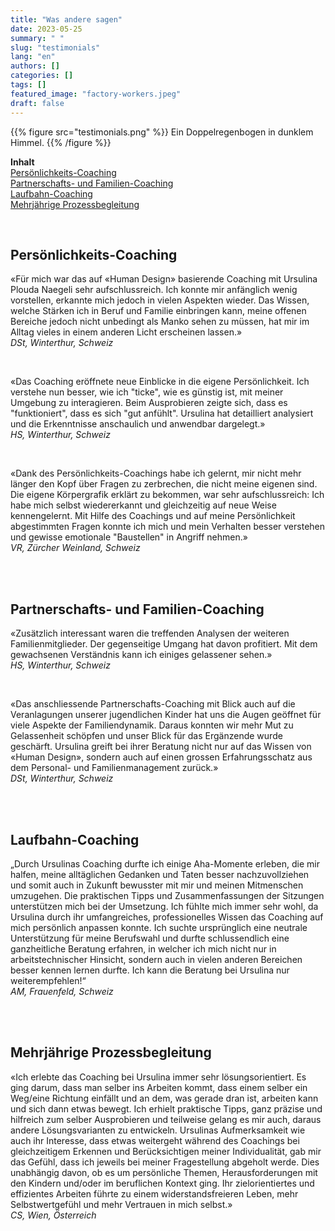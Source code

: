 ```yaml
---
title: "Was andere sagen"
date: 2023-05-25
summary: " "
slug: "testimonials"
lang: "en"
authors: []
categories: []
tags: []
featured_image: "factory-workers.jpeg"
draft: false
---
```


{{% figure src="testimonials.png" %}} Ein Doppelregenbogen in dunklem Himmel. {{% /figure %}} 
<br>

**Inhalt**  
[Persönlichkeits-Coaching](#persönlichkeits-coaching)  
[Partnerschafts- und Familien-Coaching](#partnerschafts--und-familien-coaching)  
[Laufbahn-Coaching](#laufbahn-coaching)  
[Mehrjährige Prozessbegleitung](#mehrjährige-prozessbegleitung)  

<br>  

## Persönlichkeits-Coaching  

«Für mich war das auf «Human Design» basierende Coaching mit Ursulina Plouda Naegeli sehr aufschlussreich. Ich konnte mir anfänglich wenig vorstellen, erkannte mich jedoch in vielen Aspekten wieder. Das Wissen, welche Stärken ich in Beruf und Familie einbringen kann, meine offenen Bereiche jedoch nicht unbedingt als Manko sehen zu müssen, hat mir im Alltag vieles in einem anderen Licht erscheinen lassen.»  
*DSt, Winterthur, Schweiz*  

<br>

«Das Coaching eröffnete neue Einblicke in die eigene Persönlichkeit. Ich verstehe nun besser, wie ich "ticke", wie es günstig ist, mit meiner Umgebung zu interagieren.
Beim Ausprobieren zeigte sich, dass es "funktioniert", dass es sich "gut anfühlt". Ursulina hat detailliert analysiert und die Erkenntnisse anschaulich und anwendbar dargelegt.»  
*HS, Winterthur, Schweiz*  

<br>  

«Dank des Persönlichkeits-Coachings habe ich gelernt, mir nicht mehr länger den Kopf über Fragen zu zerbrechen, die nicht meine eigenen sind.
Die eigene Körpergrafik erklärt zu bekommen, war sehr aufschlussreich: Ich habe mich selbst wiedererkannt und gleichzeitig auf neue Weise kennengelernt. Mit Hilfe des Coachings und auf meine Persönlichkeit abgestimmten Fragen konnte ich mich und mein Verhalten besser verstehen und gewisse emotionale "Baustellen" in Angriff nehmen.»   
*VR, Zürcher Weinland, Schweiz*  

<br>  
<br>  


## Partnerschafts- und Familien-Coaching  

«Zusätzlich interessant waren die treffenden Analysen der weiteren Familienmitglieder. Der gegenseitige Umgang hat davon profitiert. Mit dem gewachsenen Verständnis kann ich einiges gelassener sehen.»  
*HS, Winterthur, Schweiz*

<br>  

«Das anschliessende Partnerschafts-Coaching mit Blick auch auf die Veranlagungen unserer jugendlichen Kinder hat uns die Augen geöffnet für viele Aspekte der Familiendynamik. Daraus konnten wir mehr Mut zu Gelassenheit schöpfen und unser Blick für das Ergänzende wurde geschärft. Ursulina greift bei ihrer Beratung nicht nur auf das Wissen von «Human Design», sondern auch auf einen grossen Erfahrungsschatz aus dem Personal- und Familienmanagement zurück.»  
*DSt, Winterthur, Schweiz*  

<br>  
<br>  


## Laufbahn-Coaching  

„Durch Ursulinas Coaching durfte ich einige Aha-Momente erleben, die mir halfen, meine alltäglichen Gedanken und Taten besser nachzuvollziehen und somit auch in Zukunft bewusster mit mir und meinen Mitmenschen umzugehen. Die praktischen Tipps und Zusammenfassungen der Sitzungen unterstützen mich bei der Umsetzung. Ich fühlte mich immer sehr wohl, da Ursulina durch ihr umfangreiches, professionelles Wissen das Coaching auf mich persönlich anpassen konnte. Ich suchte ursprünglich eine neutrale Unterstützung für meine Berufswahl und durfte schlussendlich eine ganzheitliche Beratung erfahren, in welcher ich mich nicht nur in arbeitstechnischer Hinsicht, sondern auch in vielen anderen Bereichen besser kennen lernen durfte. Ich kann die Beratung bei Ursulina nur weiterempfehlen!“  
*AM, Frauenfeld, Schweiz*  

<br>  
<br>  

## Mehrjährige Prozessbegleitung  

«Ich erlebte das Coaching bei Ursulina immer sehr lösungsorientiert. Es ging darum, dass man selber ins Arbeiten kommt, dass einem selber ein Weg/eine Richtung einfällt und an dem, was gerade dran ist, arbeiten kann und sich dann etwas bewegt. Ich erhielt praktische Tipps, ganz präzise und hilfreich zum selber Ausprobieren und teilweise gelang es mir auch, daraus andere Lösungsvarianten zu entwickeln. Ursulinas Aufmerksamkeit wie auch ihr Interesse, dass etwas weitergeht während des Coachings bei gleichzeitigem Erkennen und Berücksichtigen meiner Individualität, gab mir das Gefühl, dass ich jeweils bei meiner Fragestellung abgeholt werde. Dies unabhängig davon, ob es um persönliche Themen, Herausforderungen mit den Kindern und/oder im beruflichen Kontext ging. Ihr zielorientiertes und effizientes Arbeiten führte zu einem widerstandsfreieren Leben, mehr Selbstwertgefühl und mehr Vertrauen in mich selbst.»  
*CS, Wien, Österreich*  